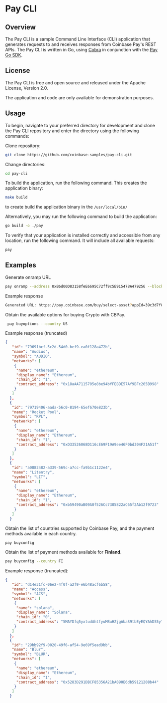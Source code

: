 # Pay CLI

## Overview

The Pay CLI is a sample Command Line Interface (CLI) application that generates requests to and receives responses from Coinbase Pay's REST APIs. The Pay CLI is written in Go, using [Cobra](https://github.com/spf13/cobra) in conjunction with the [Pay Go SDK](https://github.com/coinbase-samples/pay-sdk-go).

## License

The Pay CLI is free and open source and released under the Apache License, Version 2.0.

The application and code are only available for demonstration purposes.

## Usage

To begin, navigate to your preferred directory for development and clone the Pay CLI repository and enter the directory using the following commands:

Clone repository:

```bash
git clone https://github.com/coinbase-samples/pay-cli.git
```

Change directories:

```bash
cd pay-cli
```

To build the application, run the following command. This creates the application binary:

```bash
make build
```

to create build the application binary in the `/usr/local/bin/`

Alternatively, you may run the following command to build the application:

```bash
go build -o ./pay

```

To verify that your application is installed correctly and accessible from any location, run the following command. It will include all available requests:

```bash
pay
```

## Examples

Generate onramp URL

```bash
pay onramp --address 0xB6d00D83158feE6695C72ff9c5E915478A479256 --blockchains base --assets usdc
```

Example response

```bash
Generated URL: https://pay.coinbase.com/buy/select-asset?appId=39c3d7f8-c205-463b-a54b-4279a5063977&destinationWallets=%5B%7B%22address%22%3A%220xB6d00D83158feE6695C72ff9c5E915478A479256%22%2C%22blockchains%22%3A%5B%22base%22%5D%2C%22assets%22%3A%5B%22usdc%22%5D%7D%5D
```

Obtain the available options for buying Crypto with CBPay.

```bash
 pay buyoptions --country US
```

Example response (truncated)

```json
{
   "id": "79691bcf-5c2d-54d0-bef9-ea0f128a472b",
   "name": "Audius",
   "symbol": "AUDIO",
   "networks": [
    {
     "name": "ethereum",
     "display_name": "Ethereum",
     "chain_id": "1",
     "contract_address": "0x18aAA7115705e8be94bfFEBDE57Af9BFc265B998"
    }
   ]
  },
  {
   "id": "79719406-aada-56c0-8194-65ef670e823b",
   "name": "Rocket Pool",
   "symbol": "RPL",
   "networks": [
    {
     "name": "ethereum",
     "display_name": "Ethereum",
     "chain_id": "1",
     "contract_address": "0xD33526068D116cE69F19A9ee46F0bd304F21A51f"
    }
   ]
  },
  {
   "id": "a0882482-a339-569c-a7cc-fa9b1c1122e4",
   "name": "Litentry",
   "symbol": "LIT",
   "networks": [
    {
     "name": "ethereum",
     "display_name": "Ethereum",
     "chain_id": "1",
     "contract_address": "0xb59490aB09A0f526Cc7305822aC65f2Ab12f9723"
    }
   ]
  }
```

Obtain the list of countries supported by Coinbase Pay, and the payment methods available in each country.

```bash
pay buyconfig
```

Obtain the list of payment methods available for **Finland**.

```bash
pay buyconfig --country FI
```

Example response (truncated):

```json
{
   "id": "d14e31fc-06e2-4f0f-a2f9-e6b48acf6b58",
   "name": "Access",
   "symbol": "ACS",
   "networks": [
    {
     "name": "solana",
     "display_name": "Solana",
     "chain_id": "0",
     "contract_address": "5MAYDfq5yxtudAhtfyuMBuHZjgAbaS9tbEyEQYAhDS5y"
    }
   ]
  },
  {
   "id": "29bb92f9-0020-49f6-af54-9e69f5ead9bb",
   "name": "Blur",
   "symbol": "BLUR",
   "networks": [
    {
     "name": "ethereum",
     "display_name": "Ethereum",
     "chain_id": "1",
     "contract_address": "0x5283D291DBCF85356A21bA090E6db59121208b44"
    }
   ]
  }
```
